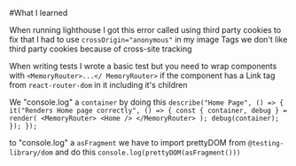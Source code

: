 #What I learned

When running lighthouse I got this error called using third party cookies to fix that I had to use `crossOrigin="anonymous"` in my image Tags we don't like third party cookies because of cross-site tracking

When writing tests I wrote a basic test but you need to wrap components with `<MemoryRouter>...</ MemoryRouter>` if the component has a Link tag from `react-router-dom` in it including it's children

We "console.log" a `container` by doing this
`describe("Home Page", () => {
  it("Renders Home page correctly", () => {
    const { container, debug } = render(
      <MemoryRouter>
        <Home />
      </MemoryRouter>
    );
    debug(container);
  });
});`

to "console.log" a `asFragment` we have to import prettyDOM from `@testing-library/dom` and do this
`console.log(prettyDOM(asFragment()))`
